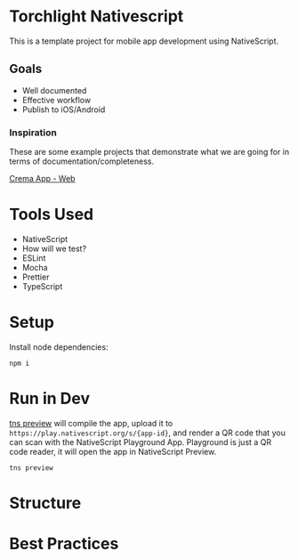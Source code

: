 # Torchlight Nativescript

This is a template project for mobile app development using NativeScript.

## Goals

* Well documented
* Effective workflow
* Publish to iOS/Android

### Inspiration

These are some example projects that demonstrate what we are going for in terms of documentation/completeness.

[Crema App - Web](https://github.com/cremalab/crema-app-web)

# Tools Used

* NativeScript
* How will we test?
* ESLint
* Mocha
* Prettier
* TypeScript

# Setup

Install node dependencies:

```
npm i
```

# Run in Dev

[tns preview](https://docs.nativescript.org/tooling/docs-cli/project/testing/preview#tns-preview) will compile the app, upload it to `https://play.nativescript.org/s/{app-id}`, and render a QR code that you can scan with the NativeScript Playground App.  Playground is just a QR code reader, it will open the app in NativeScript Preview.

```
tns preview
```

# Structure

# Best Practices
